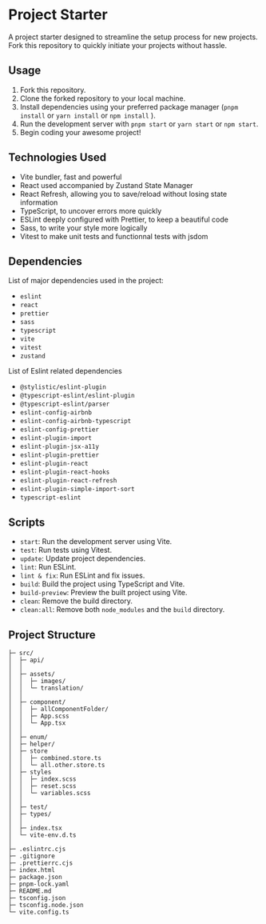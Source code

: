 # Project Starter

A project starter designed to streamline the setup process for new projects. Fork this repository to quickly initiate your projects without hassle.

## Usage

1. Fork this repository.
2. Clone the forked repository to your local machine.
3. Install dependencies using your preferred package manager (`pnpm install` or `yarn install` or `npm install` ).
4. Run the development server with `pnpm start` or `yarn start` or `npm start`.
5. Begin coding your awesome project!

## Technologies Used

- Vite bundler, fast and powerful
- React used accompanied by Zustand State Manager
- React Refresh, allowing you to save/reload without losing state information
- TypeScript, to uncover errors more quickly
- ESLint deeply configured with Prettier, to keep a beautiful code
- Sass, to write your style more logically
- Vitest to make unit tests and functionnal tests with jsdom

## Dependencies

List of major dependencies used in the project:

- `eslint`
- `react`
- `prettier`
- `sass`
- `typescript`
- `vite`
- `vitest`
- `zustand`

List of Eslint related dependencies

- `@stylistic/eslint-plugin`
- `@typescript-eslint/eslint-plugin`
- `@typescript-eslint/parser`
- `eslint-config-airbnb`
- `eslint-config-airbnb-typescript`
- `eslint-config-prettier`
- `eslint-plugin-import`
- `eslint-plugin-jsx-a11y`
- `eslint-plugin-prettier`
- `eslint-plugin-react`
- `eslint-plugin-react-hooks`
- `eslint-plugin-react-refresh`
- `eslint-plugin-simple-import-sort`
- `typescript-eslint`

## Scripts

- `start`: Run the development server using Vite.
- `test`: Run tests using Vitest.
- `update`: Update project dependencies.
- `lint`: Run ESLint.
- `lint & fix`: Run ESLint and fix issues.
- `build`: Build the project using TypeScript and Vite.
- `build-preview`: Preview the built project using Vite.
- `clean`: Remove the build directory.
- `clean:all`: Remove both `node_modules` and the `build` directory.

## Project Structure

```
├─ src/
│  ├─ api/
│  │
│  ├─ assets/
│  │  ├─ images/
│  │  └─ translation/
│  │
│  ├─ component/
│  │  ├─ allComponentFolder/
│  │  ├─ App.scss
│  │  └─ App.tsx
│  │
│  ├─ enum/
│  ├─ helper/
│  ├─ store
│  │  ├─ combined.store.ts
│  │  └─ all.other.store.ts
│  ├─ styles
│  │  ├─ index.scss
│  │  ├─ reset.scss
│  │  └─ variables.scss
│  │
│  ├─ test/
│  ├─ types/
│  │
│  ├─ index.tsx
│  └─ vite-env.d.ts
│
├─ .eslintrc.cjs
├─ .gitignore
├─ .prettierrc.cjs
├─ index.html
├─ package.json
├─ pnpm-lock.yaml
├─ README.md
├─ tsconfig.json
├─ tsconfig.node.json
└─ vite.config.ts
```
